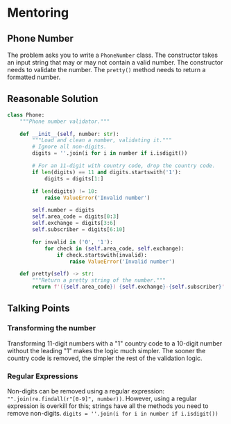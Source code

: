 # Mentoring

## Phone Number

The problem asks you to write a `PhoneNumber` class.
The constructor takes an input string that may or may not contain a valid number.
The constructor needs to validate the number.
The `pretty()` method needs to return a formatted number.

## Reasonable Solution

```python
class Phone:
    """Phone number validator."""

    def __init__(self, number: str):
        """Load and clean a number, validating it."""
        # Ignore all non-digits.
        digits = ''.join(i for i in number if i.isdigit())

        # For an 11-digit with country code, drop the country code.
        if len(digits) == 11 and digits.startswith('1'):
            digits = digits[1:]

        if len(digits) != 10:
            raise ValueError('Invalid number')

        self.number = digits
        self.area_code = digits[0:3]
        self.exchange = digits[3:6]
        self.subscriber = digits[6:10]

        for invalid in ('0', '1'):
            for check in (self.area_code, self.exchange):
                if check.startswith(invalid):
                    raise ValueError('Invalid number')

    def pretty(self) -> str:
        """Return a pretty string of the number."""
        return f'({self.area_code}) {self.exchange}-{self.subscriber}'
```

## Talking Points

### Transforming the number

Transforming 11-digit numbers with a "1" country code to a 10-digit number without the leading "1" makes the logic much simpler.
The sooner the country code is removed, the simpler the rest of the validation logic.

### Regular Expressions

Non-digits can be removed using a regular expression: `"".join(re.findall(r"[0-9]", number))`.
However, using a regular expression is overkill for this; strings have all the methods you need to remove non-digits.
`digits = ''.join(i for i in number if i.isdigit())`
